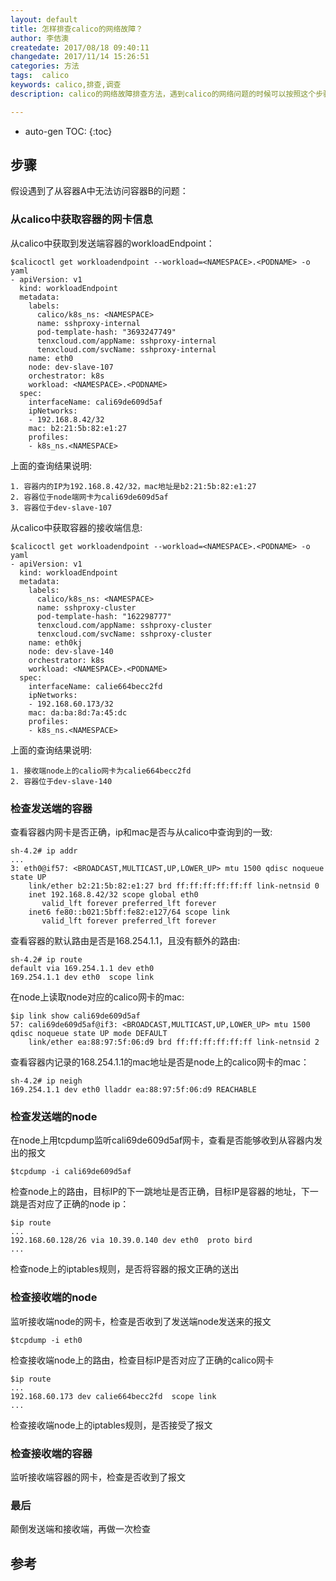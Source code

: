 ```yaml
---
layout: default
title: 怎样排查calico的网络故障？
author: 李佶澳
createdate: 2017/08/18 09:40:11
changedate: 2017/11/14 15:26:51
categories: 方法
tags:  calico
keywords: calico,排查,调查
description: calico的网络故障排查方法，遇到calico的网络问题的时候可以按照这个步骤进行。

---
```


* auto-gen TOC:
{:toc}

## 步骤 

假设遇到了从容器A中无法访问容器B的问题：

### 从calico中获取容器的网卡信息

从calico中获取到发送端容器的workloadEndpoint：

	$calicoctl get workloadendpoint --workload=<NAMESPACE>.<PODNAME> -o yaml
	- apiVersion: v1
	  kind: workloadEndpoint
	  metadata:
	    labels:
	      calico/k8s_ns: <NAMESPACE>
	      name: sshproxy-internal
	      pod-template-hash: "3693247749"
	      tenxcloud.com/appName: sshproxy-internal
	      tenxcloud.com/svcName: sshproxy-internal
	    name: eth0
	    node: dev-slave-107
	    orchestrator: k8s
	    workload: <NAMESPACE>.<PODNAME>
	  spec:
	    interfaceName: cali69de609d5af
	    ipNetworks:
	    - 192.168.8.42/32
	    mac: b2:21:5b:82:e1:27
	    profiles:
	    - k8s_ns.<NAMESPACE>

上面的查询结果说明:

	1. 容器内的IP为192.168.8.42/32，mac地址是b2:21:5b:82:e1:27
	2. 容器位于node端网卡为cali69de609d5af
	3. 容器位于dev-slave-107

从calico中获取容器的接收端信息:

	$calicoctl get workloadendpoint --workload=<NAMESPACE>.<PODNAME> -o yaml
	- apiVersion: v1
	  kind: workloadEndpoint
	  metadata:
	    labels:
	      calico/k8s_ns: <NAMESPACE>
	      name: sshproxy-cluster
	      pod-template-hash: "162298777"
	      tenxcloud.com/appName: sshproxy-cluster
	      tenxcloud.com/svcName: sshproxy-cluster
	    name: eth0kj
	    node: dev-slave-140
	    orchestrator: k8s
	    workload: <NAMESPACE>.<PODNAME>
	  spec:
	    interfaceName: calie664becc2fd
	    ipNetworks:
	    - 192.168.60.173/32
	    mac: da:ba:8d:7a:45:dc
	    profiles:
	    - k8s_ns.<NAMESPACE>

上面的查询结果说明:

	1. 接收端node上的calio网卡为calie664becc2fd
	2. 容器位于dev-slave-140

### 检查发送端的容器

查看容器内网卡是否正确，ip和mac是否与从calico中查询到的一致:

	sh-4.2# ip addr
	...
	3: eth0@if57: <BROADCAST,MULTICAST,UP,LOWER_UP> mtu 1500 qdisc noqueue state UP
	    link/ether b2:21:5b:82:e1:27 brd ff:ff:ff:ff:ff:ff link-netnsid 0
	    inet 192.168.8.42/32 scope global eth0
	       valid_lft forever preferred_lft forever
	    inet6 fe80::b021:5bff:fe82:e127/64 scope link
	       valid_lft forever preferred_lft forever

查看容器的默认路由是否是168.254.1.1，且没有额外的路由:

	sh-4.2# ip route
	default via 169.254.1.1 dev eth0
	169.254.1.1 dev eth0  scope link

在node上读取node对应的calico网卡的mac:

	$ip link show cali69de609d5af
	57: cali69de609d5af@if3: <BROADCAST,MULTICAST,UP,LOWER_UP> mtu 1500 qdisc noqueue state UP mode DEFAULT
	    link/ether ea:88:97:5f:06:d9 brd ff:ff:ff:ff:ff:ff link-netnsid 2

查看容器内记录的168.254.1.1的mac地址是否是node上的calico网卡的mac：

	sh-4.2# ip neigh
	169.254.1.1 dev eth0 lladdr ea:88:97:5f:06:d9 REACHABLE

### 检查发送端的node

在node上用tcpdump监听cali69de609d5af网卡，查看是否能够收到从容器内发出的报文

	$tcpdump -i cali69de609d5af

检查node上的路由，目标IP的下一跳地址是否正确，目标IP是容器的地址，下一跳是否对应了正确的node ip：

	$ip route
	...
	192.168.60.128/26 via 10.39.0.140 dev eth0  proto bird
	...

检查node上的iptables规则，是否将容器的报文正确的送出

### 检查接收端的node

监听接收端node的网卡，检查是否收到了发送端node发送来的报文

	$tcpdump -i eth0

检查接收端node上的路由，检查目标IP是否对应了正确的calico网卡

	$ip route
	...
	192.168.60.173 dev calie664becc2fd  scope link
	...

检查接收端node上的iptables规则，是否接受了报文

### 检查接收端的容器

监听接收端容器的网卡，检查是否收到了报文

### 最后

颠倒发送端和接收端，再做一次检查

## 参考
